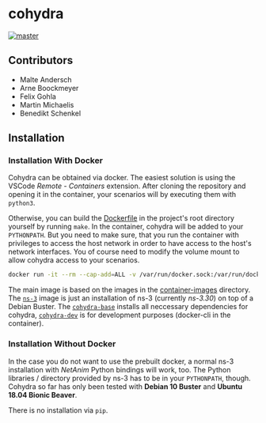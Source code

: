 # cohydra

[![master](https://api.travis-ci.com/osmhpi/cohydra.svg?branch=master)](https://travis-ci.com/osmhpi/cohydra)

## Contributors

 - Malte Andersch
 - Arne Boockmeyer
 - Felix Gohla
 - Martin Michaelis
 - Benedikt Schenkel

## Installation

### Installation With Docker

Cohydra can be obtained via docker.
The easiest solution is using the VSCode *Remote - Containers* extension.
After cloning the repository and opening it in the container, your scenarios will by executing them with `python3`.

Otherwise, you can build the [Dockerfile](./Dockerfile) in the project's root directory yourself by running `make`. In the container, cohydra will be added to your
`PYTHONPATH`. But you need to make sure, that you run the container with privileges to access the host network in order to have access to the host's network interfaces. You of course need to modify the volume mount to allow cohydra access to your scenarios.

```sh
docker run -it --rm --cap-add=ALL -v /var/run/docker.sock:/var/run/docker.sock --net host --pid host --userns host --privileged osmhpi/cohydra:latest
```

The main image is based on the images in the [container-images](./container-images) directory.  
The [`ns-3`](./container-images/ns-3/Dockerfile) image is just an installation of ns-3 (currently *ns-3.30*) on top of a Debian Buster.
The [`cohydra-base`](./container-images/cohydra-base/Dockerfile) installs all neccessary dependencies for cohydra,
[`cohydra-dev`](./container-images/cohydra-dev/Dockerfile) is for development purposes (docker-cli in the container).

### Installation Without Docker

In the case you do not want to use the prebuilt docker, a normal ns-3 installation with *NetAnim* Python bindings will work, too.
The Python libraries / directory provided by ns-3 has to be in your `PYTHONPATH`, though.
Cohydra so far has only been tested with **Debian 10 Buster** and **Ubuntu 18.04 Bionic Beaver**.

There is no installation via `pip`.
